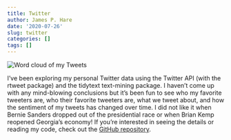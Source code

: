 ```yaml
---
title: Twitter
author: James P. Hare
date: '2020-07-26'
slug: twitter
categories: []
tags: []
---
```

![Word cloud of my Tweets](/post/2020-07-26-twitter_files/unnamed-chunk-3-2.png)

I’ve been exploring my personal Twitter data using the Twitter API (with the rtweet package) and the tidytext text-mining package. I haven’t come up with any mind-blowing conclusions but it’s been fun to see who my favorite tweeters are, who their favorite tweeters are, what we tweet about, and how the sentiment of my tweets has changed over time. I did not like it when Bernie Sanders dropped out of the presidential race or when Brian Kemp reopened Georgia’s economy! If you’re interested in seeing the details or reading my code, check out the [GitHub repository](https://github.com/jamesphare/unnamed_twitter_project/tree/bbe29ded31676e2a6f7cb89671174ce21cad8930). 